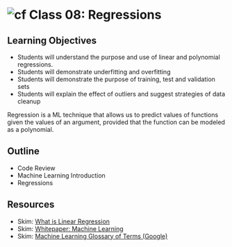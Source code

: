 # ![cf](http://i.imgur.com/7v5ASc8.png) Class 08: Regressions

## Learning Objectives

- Students will understand the purpose and use of linear and polynomial regressions.
- Students will demonstrate underfitting and overfitting
- Students will demonstrate the purpose of training, test and validation sets
- Students will explain the effect of outliers and suggest strategies of data cleanup

Regression is a ML technique that allows us to predict values of functions given the values of an argument, provided that the function can be modeled as a polynomial.

## Outline

- Code Review
- Machine Learning Introduction
- Regressions

<!-- links -->

## Resources
- Skim: [What is Linear Regression](https://www.statisticssolutions.com/what-is-linear-regression/)
- Skim: [Whitepaper: Machine Learning](https://www.sas.com/en_us/insights/analytics/machine-learning.html)
- Skim: [Machine Learning Glossary of Terms (Google)](https://developers.google.com/machine-learning/glossary/)

